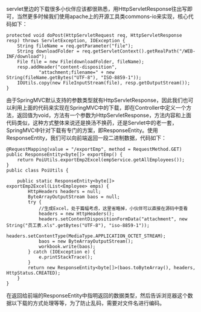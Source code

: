servlet里边的下载很多小伙伴应该都很熟悉，用HttpServletResponse往出写即可，当然更多时候我们使用apache上的开源工具类commons-io来实现，核心代码如下：  

```
protected void doPost(HttpServletRequest req, HttpServletResponse resp) throws ServletException, IOException {
    String fileName = req.getParameter("file");
    String downloadFolder = req.getServletContext().getRealPath("/WEB-INF/download");
    File file = new File(downloadFolder, fileName);
    resp.addHeader("content-disposition",
            "attachment;filename=" + new String(fileName.getBytes("UTF-8"), "ISO-8859-1"));
    IOUtils.copy(new FileInputStream(file), resp.getOutputStream());
}
```  

由于SpringMVC默认支持的参数类型就有HttpServletResponse，因此我们也可以利用上面的代码来实现在SpringMVC中的下载，即在Controller中定义一个方法，返回值为void，方法有一个参数为HttpServletResponse，方法内容和上面代码类似，这种方式整体来说还是换汤不换药，还是Servlet中的老一套，SpringMVC中针对下载有专门的方案，即ResponseEntity。使用ResponseEntity，我们可以向前端返回一段二进制数据，代码如下：  

```
@RequestMapping(value = "/exportEmp", method = RequestMethod.GET)
public ResponseEntity<byte[]> exportEmp() {
    return PoiUtils.exportEmp2Excel(empService.getAllEmployees());
}
public class PoiUtils {

    public static ResponseEntity<byte[]> exportEmp2Excel(List<Employee> emps) {
        HttpHeaders headers = null;
        ByteArrayOutputStream baos = null;
        try {
            //生成Excel，处于篇幅考虑，这里省略掉，小伙伴可以直接在源码中查看
            headers = new HttpHeaders();
            headers.setContentDispositionFormData("attachment", new String("员工表.xls".getBytes("UTF-8"), "iso-8859-1"));
            headers.setContentType(MediaType.APPLICATION_OCTET_STREAM);
            baos = new ByteArrayOutputStream();
            workbook.write(baos);
        } catch (IOException e) {
            e.printStackTrace();
        }
        return new ResponseEntity<byte[]>(baos.toByteArray(), headers, HttpStatus.CREATED);
    }
}
```  

在返回给前端的ResponseEntity中指明返回的数据类型，然后告诉浏览器这个数据以下载的方式处理等等，为了防止乱码，需要对文件名进行编码。